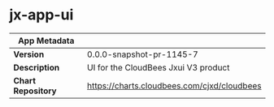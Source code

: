 # jx-app-ui

|App Metadata||
|---|---|
| **Version** | 0.0.0-snapshot-pr-1145-7 |
| **Description** | UI for the CloudBees Jxui V3 product |
| **Chart Repository** | https://charts.cloudbees.com/cjxd/cloudbees |
